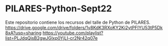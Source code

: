 # PILARES-Python-Sept22
 Este repositorio contiene los recursos del talle de Python de PILARES.
 https://drive.google.com/drive/folders/1y8KdK3RXoKY2Ki2ytPFIYU53tP5Dk8xA?usp=sharing
 https://youtube.com/playlist?list=PLJdqQjsB2gwJGlxp0YjLI-cr2Nr42q07e
